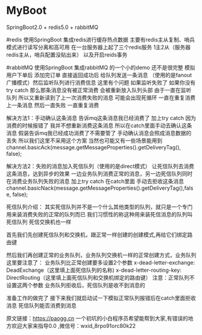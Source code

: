 # MyBoot
SpringBoot2.0 + redis5.0 + rabbitMQ

#redis
使用SpringBoot 集成redis进行缓存热点数据 主要有redis主从复制、哨兵模式进行读写分离和高可用 在一台服务器上起了三个redis服务 1主2从（服务器redis主从，哨兵配置没贴出来）
以及开启reids事务

#rabbitMQ
使用SpringBoot 集成rabbitMQ 的一个小的demo 还不是很完整 模拟用户下单后 添加完订单 直接返回成功后 给队列发送一条消息 （使用的是fanout广播模式）然后监听队列进行消费信息 
这里有个问题 如果监听失败了 如果你没有try catch 那么那条消息没有被正常消费 会被重新放入队列头部 
由于一直在监听队列 所以又重新读到了上一次消费失败的消息 可能会出现死循环 一直在重复消费上一条消息 然后一直失败 一直重复消费

解决方法1：手动确认这条消息 告诉mq这条消息我已经消费了
  加上try catch 
  因为消费的时候报错了 我并不想重新消费这条消息
  所以在catch里面手动去确认这条消息 假装告诉mq我已经成功消费了不需要管了 手动确认消息会照成消息数据的丢失 所以我们这里不采用这个方案 当然也可能又有一些场景能用到
  channel.basicAck(message.getMessageProperties().getDeliveryTag(), false);
  
解决方法2：失败的消息加入死信队列（使用的是direct模式） 让死信队列去消费这条消息，达到异步的效果 一边业务队列消费正常的消息，另一边死信队列同时在消费业务队列失败的消息
  加上try catch 在catch里面 手动去拒收这条消息 
  channel.basicNack(message.getMessageProperties().getDeliveryTag(),false, false);
  
死信队列介绍：
   其实死信队列并不是一个什么其他类型的队列，就只是一个专门用来装消费失败的正常的队列而已 我们习惯性的称这种用来装死信消息的队列叫死信队列 死信交换机也一样
   
   
   首先我们先创建死信队列和交换机，跟正常一样创建的创建模式,再给它们绑定路由键
   
   然后我们再创建正常的业务队列，业务队列交换机一样的正常创建方式，业务队列这里要注意了： 业务队列比正常创建要多设置2个参数
   x-dead-letter-exchange:	DeadExchange（这里填上面死信队列的名称)
   x-dead-letter-routing-key:	DirectRouting（这里填上面死信队列和交换机绑定的路由键）
   注意：正常队列不设置这两个参数 业务队列拒收后，死信队列是收不到消息的
   
   准备工作的做完了 接下来我们就启动试一下模拟正常队列报错后在catch里面拒收消息 死信队列能否消费到消息
   
   原文链接：https://paogg.cn  一个初坑的小白程序员希望能帮到大家,有错误的地方欢迎大家来指导0.0 ,微信号：wxid_8rpo91orc80k22

  
